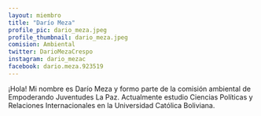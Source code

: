 ```yaml
---
layout: miembro
title: "Darío Meza"
profile_pic: dario_meza.jpeg
profile_thumbnail: dario_meza.jpeg
comision: Ambiental
twitter: DarioMezaCrespo
instagram: dario_mezac
facebook: dario.meza.923519
---
```


¡Hola! Mi nombre es Darío Meza y formo parte de la comisión ambiental de Empoderando Juventudes La Paz. Actualmente estudio Ciencias Políticas y Relaciones Internacionales en la Universidad Católica Boliviana.
